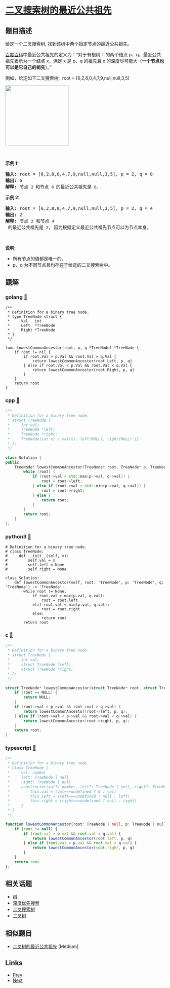
# [二叉搜索树的最近公共祖先](https://leetcode-cn.com/problems/lowest-common-ancestor-of-a-binary-search-tree)

## 题目描述

<p>给定一个二叉搜索树, 找到该树中两个指定节点的最近公共祖先。</p>

<p><a href="https://baike.baidu.com/item/%E6%9C%80%E8%BF%91%E5%85%AC%E5%85%B1%E7%A5%96%E5%85%88/8918834?fr=aladdin" target="_blank">百度百科</a>中最近公共祖先的定义为：&ldquo;对于有根树 T 的两个结点 p、q，最近公共祖先表示为一个结点 x，满足 x 是 p、q 的祖先且 x 的深度尽可能大（<strong>一个节点也可以是它自己的祖先</strong>）。&rdquo;</p>

<p>例如，给定如下二叉搜索树:&nbsp; root =&nbsp;[6,2,8,0,4,7,9,null,null,3,5]</p>

<p><img alt="" src="https://assets.leetcode-cn.com/aliyun-lc-upload/uploads/2018/12/14/binarysearchtree_improved.png" style="height: 190px; width: 200px;"></p>

<p>&nbsp;</p>

<p><strong>示例 1:</strong></p>

<pre><strong>输入:</strong> root = [6,2,8,0,4,7,9,null,null,3,5], p = 2, q = 8
<strong>输出:</strong> 6 
<strong>解释: </strong>节点 <code>2 </code>和节点 <code>8 </code>的最近公共祖先是 <code>6。</code>
</pre>

<p><strong>示例 2:</strong></p>

<pre><strong>输入:</strong> root = [6,2,8,0,4,7,9,null,null,3,5], p = 2, q = 4
<strong>输出:</strong> 2
<strong>解释: </strong>节点 <code>2</code> 和节点 <code>4</code> 的最近公共祖先是 <code>2</code>, 因为根据定义最近公共祖先节点可以为节点本身。</pre>

<p>&nbsp;</p>

<p><strong>说明:</strong></p>

<ul>
	<li>所有节点的值都是唯一的。</li>
	<li>p、q 为不同节点且均存在于给定的二叉搜索树中。</li>
</ul>


## 题解

### golang [🔗](lowest-common-ancestor-of-a-binary-search-tree.go) 
```golang
/**
 * Definition for a binary tree node.
 * type TreeNode struct {
 *     Val   int
 *     Left  *TreeNode
 *     Right *TreeNode
 * }
 */

func lowestCommonAncestor(root, p, q *TreeNode) *TreeNode {
    if root != nil {
        if root.Val > p.Val && root.Val > q.Val {
            return lowestCommonAncestor(root.Left, p, q)
        } else if root.Val < p.Val && root.Val < q.Val {
            return lowestCommonAncestor(root.Right, p, q)
        }
    }
    return root
}
```
### cpp [🔗](lowest-common-ancestor-of-a-binary-search-tree.cpp) 
```cpp
/**
 * Definition for a binary tree node.
 * struct TreeNode {
 *     int val;
 *     TreeNode *left;
 *     TreeNode *right;
 *     TreeNode(int x) : val(x), left(NULL), right(NULL) {}
 * };
 */

class Solution {
public:
    TreeNode* lowestCommonAncestor(TreeNode* root, TreeNode* p, TreeNode* q) {
        while (root) {
            if (root->val > std::max(p->val, q->val)) {
                root = root->left;
            } else if (root->val < std::min(p->val, q->val)) {
                root = root->right;
            } else {
                return root;
            }
        }
        return root;
    }
};
```
### python3 [🔗](lowest-common-ancestor-of-a-binary-search-tree.py) 
```python3
# Definition for a binary tree node.
# class TreeNode:
#     def __init__(self, x):
#         self.val = x
#         self.left = None
#         self.right = None

class Solution:
    def lowestCommonAncestor(self, root: 'TreeNode', p: 'TreeNode', q: 'TreeNode') -> 'TreeNode':
        while root != None:
            if root.val > max(p.val, q.val):
                root = root.left
            elif root.val < min(p.val, q.val):
                root = root.right
            else: 
                return root
        return root
```
### c [🔗](lowest-common-ancestor-of-a-binary-search-tree.c) 
```c
/**
 * Definition for a binary tree node.
 * struct TreeNode {
 *     int val;
 *     struct TreeNode *left;
 *     struct TreeNode *right;
 * };
 */

struct TreeNode* lowestCommonAncestor(struct TreeNode* root, struct TreeNode* p, struct TreeNode* q) {
    if (root == NULL) {
        return NULL;
    }
    if (root->val > p->val && root->val > q->val) {
        return lowestCommonAncestor(root->left, p, q);
    } else if (root->val < p->val && root->val < q->val) {
        return lowestCommonAncestor(root->right, p, q);
    }
    return root;    
}
```
### typescript [🔗](lowest-common-ancestor-of-a-binary-search-tree.ts) 
```typescript
/**
 * Definition for a binary tree node.
 * class TreeNode {
 *     val: number
 *     left: TreeNode | null
 *     right: TreeNode | null
 *     constructor(val?: number, left?: TreeNode | null, right?: TreeNode | null) {
 *         this.val = (val===undefined ? 0 : val)
 *         this.left = (left===undefined ? null : left)
 *         this.right = (right===undefined ? null : right)
 *     }
 * }
 */

function lowestCommonAncestor(root: TreeNode | null, p: TreeNode | null, q: TreeNode | null): TreeNode | null {
	if (root != null) {
        if (root.val > p.val && root.val > q.val) {
            return lowestCommonAncestor(root.left, p, q)
        } else if (root.val < p.val && root.val < q.val) {
            return lowestCommonAncestor(root.right, p, q)
        }
    }
    return root
};
```


## 相关话题

- [树](../../tags/tree.md) 
- [深度优先搜索](../../tags/depth-first-search.md) 
- [二叉搜索树](../../tags/binary-search-tree.md) 
- [二叉树](../../tags/binary-tree.md) 


## 相似题目

- [二叉树的最近公共祖先](../lowest-common-ancestor-of-a-binary-tree/README.md)  [Medium] 


## Links

- [Prev](../palindrome-linked-list/README.md) 
- [Next](../lowest-common-ancestor-of-a-binary-tree/README.md) 

